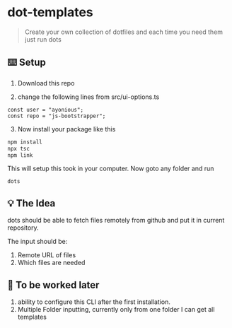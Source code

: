 # dot-templates

> Create your own collection of dotfiles and each time you need them just run dots

## ⌨️ Setup

1. Download this repo

2. change the following lines from src/ui-options.ts

```text
const user = "ayonious";
const repo = "js-bootstrapper";
```

3. Now install your package like this

```bash
npm install
npx tsc
npm link
```

This will setup this took in your computer. Now goto any folder and run

```
dots
```

## 💡 The Idea

dots should be able to fetch files remotely from github and put it in current repository.

The input should be:

1. Remote URL of files
2. Which files are needed

## 📅 To be worked later

1. ability to configure this CLI after the first installation.
2. Multiple Folder inputting, currently only from one folder I can get all templates
